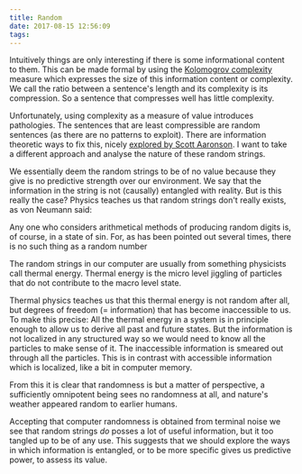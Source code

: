 ```yaml
---
title: Random
date: 2017-08-15 12:56:09
tags:
---
```


Intuitively things are only interesting if there is some informational content to them. This can be made formal by using the [Kolomogrov complexity] measure which expresses the size of this information content or complexity. We call the ratio between a sentence's length and its complexity is its compression. So a sentence that compresses well has little complexity.

Unfortunately, using complexity as a measure of value introduces pathologies. The sentences that are least compressible are random sentences (as there are no patterns to exploit). There are information theoretic ways to fix this, nicely [explored by Scott Aaronson][Complexology]. I want to take a different approach and analyse the nature of these random strings.

We essentially deem the random strings to be of no value because they give is no predictive strength over our environment. We say that the information in the string is not (causally) entangled with reality. But is this really the case? Physics teaches us that random strings don't really exists, as von Neumann said:

   Any one who considers arithmetical methods of producing random digits is, of course, in a state of sin. For, as has been pointed out several times,
   there is no such thing as a random number

The random strings in our computer are usually from something physicists call thermal energy. Thermal energy is the micro level jiggling of particles that do not contribute to the macro level state.

Thermal physics teaches us that this thermal energy is not random after all, but degrees of freedom (= information) that has become inaccessible to us. To make this precise: All the thermal energy in a system is in principle enough to allow us to derive all past and future states. But the information is not localized in any structured way so we would need to know all the particles to make sense of it. The inaccessible information is smeared out through all the particles. This is in contrast with accessible information which is localized, like a bit in computer memory.

From this it is clear that randomness is but a matter of perspective, a sufficiently omnipotent being sees no randomness at all, and nature's weather appeared random to earlier humans. 

Accepting that computer randomness is obtained from terminal noise we see that random strings *do* posses a lot of useful information, but it too tangled up to be of any use. This suggests that we should explore the ways in which information is entangled, or to be more specific gives us predictive power, to assess its value.

[Kolomogrov complexity]: https://en.wikipedia.org/wiki/Kolmogorov_complexity
[Complexology]: http://www.scottaaronson.com/blog/?p=762

